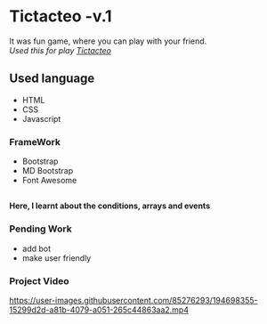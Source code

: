 # Tictacteo -v.1
It was fun game, where you can play with your friend.\
*Used this for play [Tictacteo](https://Jagrati1213.github.io/Tictacteo)*
## Used language ##
- HTML 
- CSS
- Javascript
### FrameWork ###
- Bootstrap
- MD Bootstrap
- Font Awesome
## ##
**Here, I learnt about the conditions, arrays and events**
### Pending Work ###
- add bot
- make user friendly
### Project Video ###
https://user-images.githubusercontent.com/85276293/194698355-15299d2d-a81b-4079-a051-265c44863aa2.mp4

